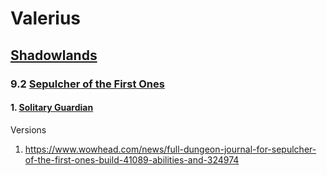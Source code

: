 # Valerius
## [Shadowlands](Shadowlands)
### 9.2 [Sepulcher of the First Ones](Shadowlands/Sepulcher%20of%20the%20First%20Ones)
#### 1. [Solitary Guardian](Shadowlands/Sepulcher%20of%20the%20First%20Ones/Solitary%20Guardian.md)

Versions
1. https://www.wowhead.com/news/full-dungeon-journal-for-sepulcher-of-the-first-ones-build-41089-abilities-and-324974
